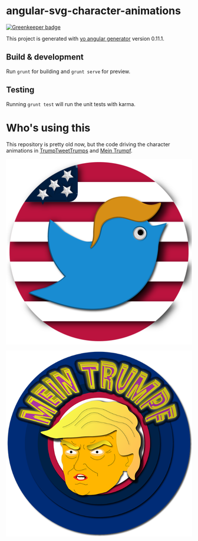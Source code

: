 # angular-svg-character-animations

[![Greenkeeper badge](https://badges.greenkeeper.io/redpandatronicsuk/angular-svg-character-animations.svg)](https://greenkeeper.io/)

This project is generated with [yo angular generator](https://github.com/yeoman/generator-angular)
version 0.11.1.

## Build & development

Run `grunt` for building and `grunt serve` for preview.

## Testing

Running `grunt test` will run the unit tests with karma.

# Who's using this
This repository is pretty old now, but the code driving the character animations in [TrumpTweetTrumps](https://trumptweettrumps.com/) and [Mein Trumpf](https://mein.trumpfgames.com/).

<p align="center">
<img alt="TrumpTweetTrumps" title="TrumpTweetTrumps" src="https://github.com/redpandatronicsuk/angular-svg-character-animations/blob/master/stuff/new-android-logo-05.png"/>
</p>

<p align="center"> 
<img alt="Mein Trumpf" title="Mein Trumpf" src="https://github.com/redpandatronicsuk/angular-svg-character-animations/blob/master/stuff/MeinTrumpf-medium.png"/>
</p>
